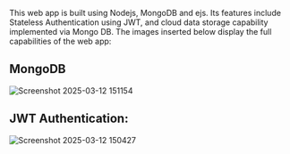 This web app is built using Nodejs, MongoDB and ejs. Its features include Stateless Authentication using JWT, and cloud data storage capability implemented via Mongo DB.
The images inserted below display the full capabilities of  the web app:
## MongoDB
![Screenshot 2025-03-12 151154](https://github.com/user-attachments/assets/b57377b0-d5eb-4aca-9c53-d15b0ec1530b)

## JWT Authentication:
![Screenshot 2025-03-12 150427](https://github.com/user-attachments/assets/5f0cad66-73f0-445e-abf0-c31a62ee7680)
